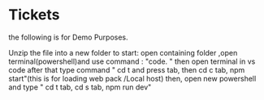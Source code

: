 # Tickets
the following is for Demo Purposes.

Unzip the file into a new folder
to start: open containing folder ,open terminal(powershell)and use command : "code. "
then open terminal in vs code 
after that type command " cd t and press tab, then cd c tab, npm start"(this is for loading web pack /Local host)
then, open new powershell and type " cd t tab, cd s tab, npm run dev"
